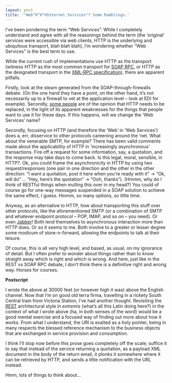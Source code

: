 ```yaml
---
layout: post
title: '"Web^H^H^HInternet Services"? Some Ramblings.'
---
```



I’ve been pondering the term “Web Services”. While I completely understand and agree with all the reasonings behind the term (the ‘original’ services were accessible via web clients, HTTP is the underlying and ubiquitous transport, blah blah blah), I’m wondering whether “Web Services” is the best term to use.

While the current rush of implementations use HTTP as the transport (witness HTTP as the most common transport for [SOAP RPC](http://www.w3.org/TR/SOAP/#_Toc478383532), or HTTP as the designated transport in the [XML-RPC specification]()), there are apparent pitfalls.

Firstly, look at the steam generated from the SOAP-through-firewalls debate. (On the one hand they have a point, on the other hand, it’s not necessarily up to a firewall to vet at the application level – look at EDI for example). Secondly, [some people](http://zdnet.com.com/2100-1105-845220.html) are of the opinion that HTTP needs to be replaced, in the light of its apparent weaknesses for the things that people want to use it for these days. If this happens, will we change the ‘Web Services’ name?

Secondly, focusing on HTTP (and therefore the ‘Web’ in ‘Web Services’) does a, err, disservice to other protocols careening around the ‘net. What about the venerable SMTP, for example? There has been valid comments made about the applicability of HTTP in ‘increasingly asynchronous’ transactions. Fire off a request for some information, say, a quotation, and the response may take days to come back. Is this legal, moral, sensible, in HTTP?. Ok, you could frame the asynchronicity in HTTP by using two request/responses (one pair in one direction and the other in the other direction: “I want a quotation, post it here when you’re ready with it” -> “Ok, will do” … “Hey, here’s the quotation” -> “Ooh, thanks”). (Hmmm, why do I think of RESTful things when mulling this over in my head?) You could of course go for one-way messages suspended in a SOAP solution to achieve the same effect, I guess. Hmmm, so many options, so little time.

Anyway, as an alternative to HTTP, how about transporting this stuff over other protocols, like the aforementioned SMTP (or a combination of SMTP and whatever endpoint protocol – POP, IMAP, and so on – you need). Or even [Jabber](../../../jabber/jrpc/)! Both lend themselves to asynchronous interaction more than HTTP does. Or so it seems to me. Both involve to a greater or lesser degree some modicum of store-n-forward, allowing the endpoints to talk at their leisure.

Of course, this is all very high level, and based, as usual, on my ignorance of detail. But I often prefer to wonder about things rather than to know straight away which is right and which is wrong. And here, just like in the REST vs SOAP RPC debate, I don’t think there *is* a definitive right and wrong way. Horses for courses.

**Postscript**

I wrote the above at 30000 feet (or however high it was) above the English channel. Now that I’m on good old terra firma, travelling in a rickety South Central train from Victoria Station, I’ve had another thought. Revisiting the [REST](http://internet.conveyor.com/RESTwiki/moin.cgi/) architectural style *in extremis* (what’s all this Latin doing here?) in the context of what I wrote above (ha, in both senses of the word) would be a good mental exercise and a focused way of finding out more about how it works. From what I understand, the URI is exalted as a holy pointer, being in many respects the blessed reference mechanism to the business objects that are exchanged in service provision and consumption.

I think I’ll stop now before this prose goes completely off the scale; suffice it to say that instead of the service returning a quotation, as a payload XML document in the body of the return email, it plonks it somewhere where it can be retrieved by HTTP, and sends a little notification with the URL instead.

Hmm, lots of things to think about…


